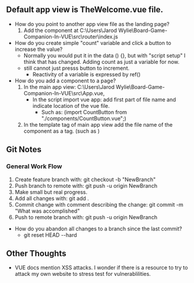 ## Default app view is TheWelcome.vue file.
- How do you point to another app view file as the landing page?
    1.  Add the component at C:\Users\Jarod Wylie\Board-Game-Companion-In-VUE\src\router\index.js
- How do you create simple "count" variable and click a button to increase the value?
    - Normally you would put it in the data () {}, but with "script setup" I think that has changed. Adding count as just a variable for now.
    - still cannot just presss button to increment.
        - Reactivity of a variable is expressed by ref()
- How do you add a component to a page?
    1. In the main app view: C:\Users\Jarod Wylie\Board-Game-Companion-In-VUE\src\App.vue,
        - In the script import vue app: add first part of file name and indicate location of the vue file.
            -  Such as: (import CountButton from "./components/CountButton.vue";)
    2. In the template tag of main app view add the file name of the component as a tag. (such as <CountButton></CountButton>)
    

## Git Notes
### General Work Flow
1. Create feature branch with: git checkout -b "NewBranch"
2. Push branch to remote with: git push -u origin NewBranch
2. Make small but real progress.
3. Add all changes with: git add .
4. Commit change with comment describing the change: git commit -m "What was accomplished"
5. Push to remote branch with: git push -u origin NewBranch

- How do you abandon all changes to a branch since the last commit?
    - git reset HEAD --hard




## Other Thoughts
- VUE docs mention XSS attacks. I wonder if there is a resource to try to attack my own website to stress test for vulnerablilities.
